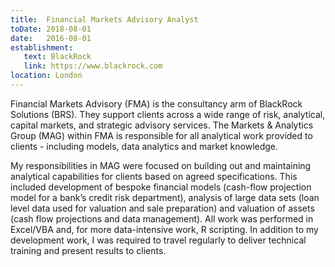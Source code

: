 ```yaml
---
title:  Financial Markets Advisory Analyst
toDate: 2018-08-01
date:   2016-08-01
establishment:
   text: BlackRock
   link: https://www.blackrock.com
location: London
---
```

Financial Markets Advisory (FMA) is the consultancy arm of BlackRock Solutions (BRS). They support clients across a wide range of risk, analytical, capital markets, and strategic advisory services. The Markets & Analytics Group (MAG) within FMA is responsible for all analytical work provided to clients - including models, data analytics and market knowledge.

My responsibilities in MAG were focused on building out and maintaining analytical capabilities for clients based on agreed specifications. This included development of bespoke financial models (cash-flow projection model for a bank’s credit risk department), analysis of large data sets (loan level data used for valuation and sale preparation) and valuation of assets (cash flow projections and data management). All work was performed in Excel/VBA and, for more data-intensive work, R scripting. In addition to my development work, I was required to travel regularly to deliver technical training and present results to clients.
